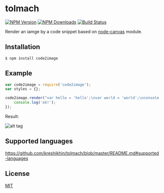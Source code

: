# tolmach

  [![NPM Version][npm-image]][npm-url]
  [![NPM Downloads][downloads-image]][downloads-url]
  [![Build Status][travis-image]][travis-url]

  Render an iamge by a code snippet based on [node-canvas](https://github.com/Automattic/node-canvas) module.

## Installation

    $ npm install code2image

## Example

```js
var code2image = require('code2image');
var styles = {};

code2image.render("var hello = 'hello';\nvar world = 'world';\nconsole.log(hello + ' ' + world);", 'test.png', styles, function(){
    console.log('ok!');
});

```

Result:

![alt tag](https://raw.github.com/kreshikhin/code2image/master/test/example/test.png)

## Supported languages

https://github.com/kreshikhin/tolmach/blob/master/README.md#supported-languages

## License

  [MIT](LICENSE)

[npm-image]: https://img.shields.io/npm/v/code2image.svg
[npm-url]: https://npmjs.org/package/code2image
[downloads-image]: https://img.shields.io/npm/dm/code2image.svg
[downloads-url]: https://npmjs.org/package/code2image
[travis-image]: https://img.shields.io/travis/kreshikhin/code2image/master.svg
[travis-url]: https://travis-ci.org/kreshikhin/code2image
